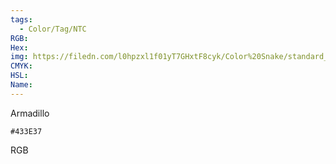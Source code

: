 ```yaml
---
tags:
  - Color/Tag/NTC
RGB:
Hex:
img: https://filedn.com/l0hpzxl1f01yT7GHxtF8cyk/Color%20Snake/standard_csv_to_svg/433E37.svg
CMYK:
HSL:
Name:
---
```

Armadillo
```palette
#433E37
```
RGB
